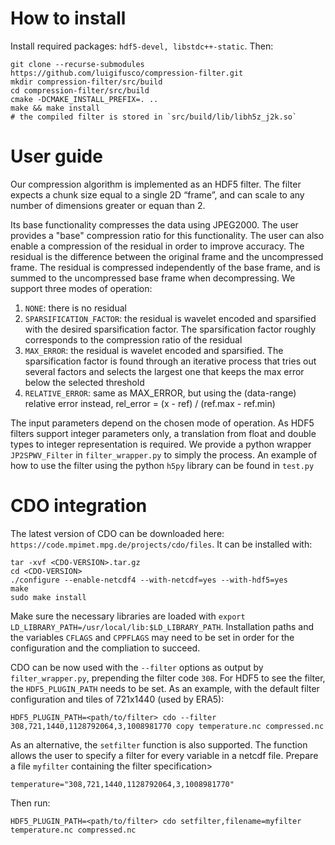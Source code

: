 # How to install
Install required packages: `hdf5-devel, libstdc++-static`. Then:
```
git clone --recurse-submodules https://github.com/luigifusco/compression-filter.git
mkdir compression-filter/src/build
cd compression-filter/src/build
cmake -DCMAKE_INSTALL_PREFIX=. ..
make && make install
# the compiled filter is stored in `src/build/lib/libh5z_j2k.so`
```

# User guide
Our compression algorithm is implemented as an HDF5 filter. The filter expects a chunk size equal to a single 2D “frame”, and can scale to any number of dimensions greater or equan than 2.

Its base functionality compresses the data using JPEG2000. The user provides a "base" compression ratio for this functionality.
The user can also enable a compression of the residual in order to improve accuracy. The residual is the difference between the original frame and the uncompressed frame. The residual is compressed independently of the base frame, and is summed to the uncompressed base frame when decompressing. We support three modes of operation:
1. `NONE`: there is no residual
2. `SPARSIFICATION_FACTOR`: the residual is wavelet encoded and sparsified with the desired sparsification factor. The sparsification factor roughly corresponds to the compression ratio of the residual
3. `MAX_ERROR`: the residual is wavelet encoded and sparsified. The sparsification factor is found through an iterative process that tries out several factors and selects the largest one that keeps the max error below the selected threshold
4. `RELATIVE_ERROR`: same as MAX_ERROR, but using the (data-range) relative error instead, rel_error = (x - ref) / (ref.max - ref.min)

The input parameters depend on the chosen mode of operation. As HDF5 filters support integer parameters only, a translation from float and double types to integer representation is required. We provide a python wrapper `JP2SPWV_Filter` in `filter_wrapper.py` to simply the process. An example of how to use the filter using the python `h5py` library can be found in `test.py`

# CDO integration
The latest version of CDO can be downloaded here: `https://code.mpimet.mpg.de/projects/cdo/files`. It can be installed with:
```
tar -xvf <CDO-VERSION>.tar.gz
cd <CDO-VERSION>
./configure --enable-netcdf4 --with-netcdf=yes --with-hdf5=yes
make
sudo make install
```

Make sure the necessary libraries are loaded with `export LD_LIBRARY_PATH=/usr/local/lib:$LD_LIBRARY_PATH`. Installation paths and the variables `CFLAGS` and `CPPFLAGS` may need to be set in order for the configuration and the compliation to succeed.

CDO can be now used with the `--filter` options as output by `filter_wrapper.py`, prepending the filter code `308`. For HDF5 to see the filter, the `HDF5_PLUGIN_PATH` needs to be set.
As an example, with the default filter configuration and tiles of 721x1440 (used by ERA5):
```
HDF5_PLUGIN_PATH=<path/to/filter> cdo --filter 308,721,1440,1128792064,3,1008981770 copy temperature.nc compressed.nc
```

As an alternative, the `setfilter` function is also supported. The function allows the user to specify a filter for every variable in a netcdf file. Prepare a file `myfilter` containing the filter specification>
```
temperature="308,721,1440,1128792064,3,1008981770"
```

Then run:
```
HDF5_PLUGIN_PATH=<path/to/filter> cdo setfilter,filename=myfilter temperature.nc compressed.nc
```